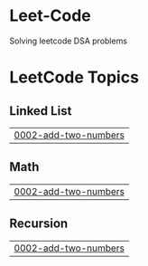 # Leet-Code
Solving leetcode DSA problems

<!---LeetCode Topics Start-->
# LeetCode Topics
## Linked List
|  |
| ------- |
| [0002-add-two-numbers](https://github.com/naveenk220198/Leet-Code/tree/master/0002-add-two-numbers) |
## Math
|  |
| ------- |
| [0002-add-two-numbers](https://github.com/naveenk220198/Leet-Code/tree/master/0002-add-two-numbers) |
## Recursion
|  |
| ------- |
| [0002-add-two-numbers](https://github.com/naveenk220198/Leet-Code/tree/master/0002-add-two-numbers) |
<!---LeetCode Topics End-->